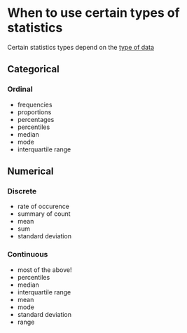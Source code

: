 # When to use certain types of statistics

Certain statistics types depend on the [type of data](./data_mining.md#data-types)

## Categorical

### Ordinal
- frequencies
- proportions
- percentages
- percentiles
- median
- mode
- interquartile range


## Numerical

### Discrete
- rate of occurence
- summary of count
- mean
- sum
- standard deviation

### Continuous
- most of the above!
- percentiles
- median
- interquartile range
- mean
- mode
- standard deviation
- range
